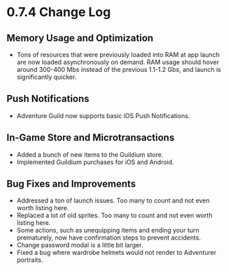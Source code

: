 # 0.7.4 Change Log

## Memory Usage and Optimization
- Tons of resources that were previously loaded into RAM at app launch are now loaded asynchronously on demand. RAM usage should hover around 300-400 Mbs instead of the previous 1.1-1.2 Gbs, and launch is significantly quicker.

## Push Notifications
- Adventure Guild now supports basic iOS Push Notifications.

## In-Game Store and Microtransactions
- Added a bunch of new items to the Guildium store.
- Implemented Guildium purchases for iOS and Android.

## Bug Fixes and Improvements
- Addressed a ton of launch issues. Too many to count and not even worth listing here.
- Replaced a lot of old sprites. Too many to count and not even worth listing here.
- Some actions, such as unequipping items and ending your turn prematurely, now have confirmation steps to prevent accidents.
- Change password modal is a little bit larger.
- Fixed a bug where wardrobe helmets would not render to Adventurer portraits.
